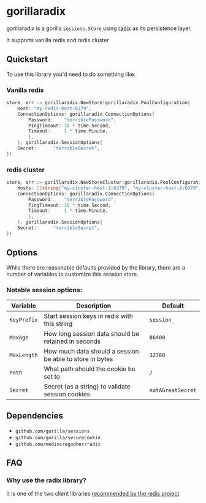 # gorillaradix

gorillaradix is a gorilla `sessions.Store` using [radix](https://github.com/mediocregopher/radix) as its persistence layer.

It supports vanilla redis and redis cluster

## Quickstart
To use this library you'd need to do something like:

### Vanilla redis
```go
store, err := gorillaradix.NewStore(gorillaradix.PoolConfiguration{
	Host: "my-redis-host:6379",
	ConnectionOptions: gorillaradix.ConnectionOptions{
		Password:    "terriblePassword",
		PingTimeout: 10 * time.Second,
		Timeout:     1 * time.Minute,
	    },
	}, gorillaradix.SessionOptions{
	Secret:      "terribleSecret",
})
````

### redis cluster
```go
store, err := gorillaradix.NewStoreCluster(gorillaradix.PoolConfiguration{
	Hosts: []string{"my-cluster-host-1:6379", "my-cluster-host-2:6379"},
	ConnectionOptions: gorillaradix.ConnectionOptions{
		Password:    "terriblePassword",
		PingTimeout: 10 * time.Second,
		Timeout:     1 * time.Minute,
	    },
	}, gorillaradix.SessionOptions{
	Secret:      "terribleSecret",
})
```

## Options
While there are reasonable defaults provided by the library, there are a number of variables to customize this session store.

### Notable session options:
| Variable | Description | Default |
| --- | --- | --- |
| `KeyPrefix` | Start session keys in redis with this string | `session_` |
| `MaxAge` | How long session data should be retained in seconds | `86400` |
| `MaxLength` | How much data should a session be able to store in bytes | `32768` |
| `Path` | What path should the cookie be set to | `/` |
| `Secret` | Secret (as a string) to validate session cookies | `notAGreatSecret` |


## Dependencies
* `github.com/gorilla/sessions`
* `github.com/gorilla/securecookie`
* `github.com/mediocregopher/radix`

## FAQ

### Why use the radix library?
It is one of the two client libraries [recommended by the redis project](https://redis.io/clients#go)
